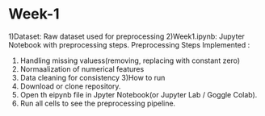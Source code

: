 # Week-1
1)Dataset: Raw dataset used for preprocessing 
2)Week1.ipynb: Jupyter Notebook with preprocessing steps.
  Preprocessing Steps Implemented :
  1) Handling missing valuess(removing, replacing with constant zero)
  2) Normaalization of numerical features
  3) Data cleaning for consistency
3)How to run
   1) Download or clone repository.
   2) Open th eipynb file in Jpyter Notebook(or Jupyter Lab / Goggle Colab).
   3) Run all cells to see the preprocessing pipeline.

